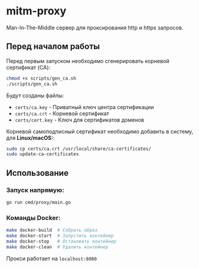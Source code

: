 # mitm-proxy

Man-In-The-Middle сервер для проксирования http и https запросов.

## Перед началом работы

Перед первым запуском необходимо сгенерировать корневой сертификат (CA):

```bash
chmod +x scripts/gen_ca.sh
./scripts/gen_ca.sh
```

Будут созданы файлы:
- `certs/ca.key` - Приватный ключ центра сертификации
- `certs/ca.crt` - Корневой сертификат
- `certs/cert.key` - Ключ для сертификатов доменов


Корневой самоподписный сертификат необходимо добавить в систему, для **Linux/macOS:**:
```bash
sudo cp certs/ca.crt /usr/local/share/ca-certificates/
sudo update-ca-certificates
```

## Использование

### Запуск напрямую:
```bash
go run cmd/proxy/main.go
```

### Команды Docker:
```bash
make docker-build  # Собрать образ
make docker-start  # Запустить контейнер
make docker-stop   # Остановить контейнер 
make docker-clean  # Удалить контейнер
```

Прокси работает на `localhost:8080`
